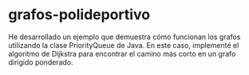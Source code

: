# grafos-polideportivo
He desarrollado un ejemplo que demuestra cómo funcionan los grafos utilizando la clase PriorityQueue de Java. En este caso, implementé el algoritmo de Dijkstra para encontrar el camino más corto en un grafo dirigido ponderado.
